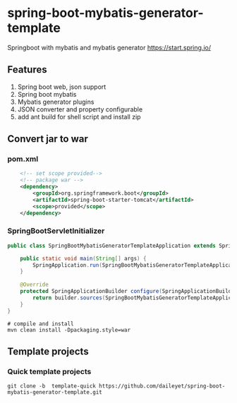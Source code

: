 # spring-boot-mybatis-generator-template
Springboot with mybatis and mybatis generator
https://start.spring.io/

## Features
1.	Spring boot web, json support
2.  Spring boot mybatis
3.  Mybatis generator plugins
4.  JSON converter and property configurable 
5.	add ant build for shell script and install zip

## Convert jar to war

### pom.xml

```xml
	<!-- set scope provided-->
	<!-- package war -->
	<dependency>
		<groupId>org.springframework.boot</groupId>
		<artifactId>spring-boot-starter-tomcat</artifactId>
		<scope>provided</scope>
	</dependency>
```

### SpringBootServletInitializer
```java
public class SpringBootMybatisGeneratorTemplateApplication extends SpringBootServletInitializer{

	public static void main(String[] args) {
		SpringApplication.run(SpringBootMybatisGeneratorTemplateApplication.class, args);
	}
	
	@Override
	protected SpringApplicationBuilder configure(SpringApplicationBuilder builder) {
		return builder.sources(SpringBootMybatisGeneratorTemplateApplication.class);
	}
}
```

```shell
# compile and install
mvn clean install -Dpackaging.style=war
```

## Template projects

### Quick template projects
```shell
git clone -b  template-quick https://github.com/daileyet/spring-boot-mybatis-generator-template.git
```


